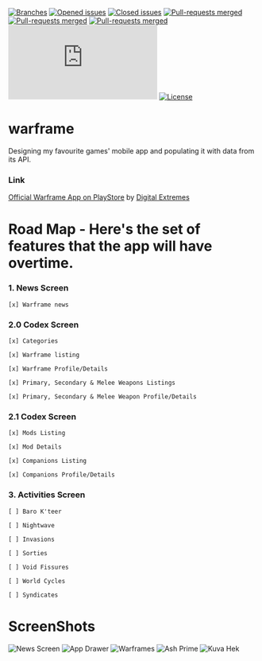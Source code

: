 [![Branches](https://badgen.net/github/branches/Juliotati/warframe)](https://github.com/Juliotati/warframe/)
[![Opened issues](https://badgen.net/github/open-issues/juliotati/warframe)](https://GitHub.com/Juliotati/warframe/open-issues/)
[![Closed issues](https://badgen.net/github/closed-issues/juliotati/warframe)](https://GitHub.com/Juliotati/warframe/closed-issues/)
[![Pull-requests merged](https://badgen.net/github/open-prs/Juliotati/warframe)](https://github.com/Juliotati/warframe/pulls?q=is%3Amerged)
[![Pull-requests merged](https://badgen.net/github/closed-prs/Juliotati/warframe)](https://github.com/Juliotati/warframe/pulls?q=is%3Amerged)
[![Pull-requests merged](https://badgen.net/github/merged-prs/Juliotati/warframe)](https://github.com/Juliotati/warframe/pulls?q=is%3Amerged)
[![Only Size](https://badge-size.herokuapp.com/Juliotati/warframe/main/min.js)](https://github.com/Juliotati/warframe/blob/main/min.js)
[![License](https://img.shields.io/github/license/Juliotati/warframe.svg)](https://github.com/Juliotati/warframe/blob/main/LICENSE)

# warframe

Designing my favourite games' mobile app and populating it with data from its API.

### Link

[Official Warframe App on PlayStore](https://play.google.com/store/apps/details?id=com.digitalextremes.warframenexus) by [Digital Extremes](https://play.google.com/store/apps/developer?id=Digital+Extremes)

# Road Map - Here's the set of features that the app will have overtime.

### 1. News Screen
```
[x] Warframe news
```

### 2.0 Codex Screen 
```
[x] Categories

[x] Warframe listing

[x] Warframe Profile/Details

[x] Primary, Secondary & Melee Weapons Listings

[x] Primary, Secondary & Melee Weapon Profile/Details

```
### 2.1 Codex Screen 
```
[x] Mods Listing

[x] Mod Details

[x] Companions Listing

[x] Companions Profile/Details
```

### 3. Activities Screen

```
[ ] Baro K'teer

[ ] Nightwave

[ ] Invasions

[ ] Sorties

[ ] Void Fissures

[ ] World Cycles

[ ] Syndicates
```

# ScreenShots

![News Screen](https://user-images.githubusercontent.com/59662912/126049122-a6d4b8f6-aa20-415e-a492-9f9afc792ab3.png)
![App Drawer](https://user-images.githubusercontent.com/59662912/126049137-631eafe0-793b-47e6-be9f-1f2bfb88a5bc.png)
![Warframes](https://user-images.githubusercontent.com/59662912/126049171-2a965de4-8e44-466d-99ab-0fa94947f64f.png)
![Ash Prime](https://user-images.githubusercontent.com/59662912/126049118-09239471-73b4-4794-8657-292a6729cde2.png)
![Kuva Hek](https://user-images.githubusercontent.com/59662912/126049140-3c2ee979-2d50-473b-8c75-cf2fbdfee447.png)

